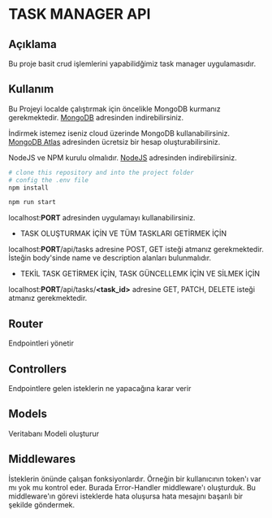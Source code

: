 # TASK MANAGER API

## Açıklama

Bu proje basit crud işlemlerini yapabilidğimiz task manager uygulamasıdır.

## Kullanım

Bu Projeyi localde çalıştırmak için öncelikle MongoDB kurmanız gerekmektedir. [MongoDB](https://www.mongodb.com/try/download/community) adresinden indirebilirsiniz.

İndirmek istemez iseniz cloud üzerinde MongoDB kullanabilirsiniz. [MongoDB Atlas](https://www.mongodb.com/cloud/atlas) adresinden ücretsiz bir hesap oluşturabilirsiniz.

NodeJS ve NPM kurulu olmalıdır. [NodeJS](https://nodejs.org/en/download/) adresinden indirebilirsiniz.


```bash
# clone this repository and into the project folder
# config the .env file
npm install
```

```bash
npm run start
```

localhost:**PORT** adresinden uygulamayı kullanabilirsiniz.

- TASK OLUŞTURMAK İÇİN VE TÜM TASKLARI GETİRMEK İÇİN

localhost:**PORT**/api/tasks adresine POST, GET isteği atmanız gerekmektedir. İsteğin body'sinde name ve description alanları bulunmalıdır.

- TEKİL TASK GETİRMEK İÇİN, TASK GÜNCELLEMK İÇİN VE SİLMEK İÇİN

localhost:**PORT**/api/tasks/**<task_id>** adresine GET, PATCH, DELETE isteği atmanız gerekmektedir.

## Router
Endpointleri yönetir

## Controllers
Endpointlere gelen isteklerin ne yapacağına karar verir

## Models
Veritabanı Modeli oluşturur 

## Middlewares
İsteklerin önünde çalışan fonksiyonlardır. Örneğin bir kullanıcının token'ı var mı yok mu kontrol eder.
Burada Error-Handler middleware'ı oluşturduk. Bu middleware'ın görevi isteklerde hata oluşursa hata mesajını başarılı bir şekilde göndermek.
